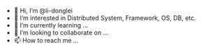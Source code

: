 - 👋 Hi, I’m @li-donglei
- 👀 I’m interested in Distributed System, Framework, OS, DB, etc.
- 🌱 I’m currently learning ...
- 💞️ I’m looking to collaborate on ...
- 📫 How to reach me ...

<!---
li-donglei/li-donglei is a ✨ special ✨ repository because its `README.md` (this file) appears on your GitHub profile.
You can click the Preview link to take a look at your changes.
--->
